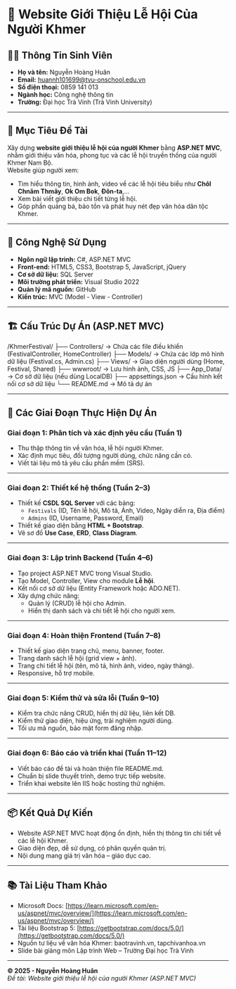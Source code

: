 # 🌾 Website Giới Thiệu Lễ Hội Của Người Khmer

## 👨‍💻 Thông Tin Sinh Viên
- **Họ và tên:** Nguyễn Hoàng Huân  
- **Email:** huannh101699@tvu-onschool.edu.vn  
- **Số điện thoại:** 0859 141 013  
- **Ngành học:** Công nghệ thông tin  
- **Trường:** Đại học Trà Vinh (Trà Vinh University)

---

## 🎯 Mục Tiêu Đề Tài
Xây dựng **website giới thiệu lễ hội của người Khmer** bằng **ASP.NET MVC**, nhằm giới thiệu văn hóa, phong tục và các lễ hội truyền thống của người Khmer Nam Bộ.  
Website giúp người xem:
- Tìm hiểu thông tin, hình ảnh, video về các lễ hội tiêu biểu như **Chôl Chnăm Thmây**, **Ok Om Bok**, **Đôn-ta**,...
- Xem bài viết giới thiệu chi tiết từng lễ hội.
- Góp phần quảng bá, bảo tồn và phát huy nét đẹp văn hóa dân tộc Khmer.

---

## 🧩 Công Nghệ Sử Dụng
- **Ngôn ngữ lập trình:** C#, ASP.NET MVC  
- **Front-end:** HTML5, CSS3, Bootstrap 5, JavaScript, jQuery  
- **Cơ sở dữ liệu:** SQL Server  
- **Môi trường phát triển:** Visual Studio 2022  
- **Quản lý mã nguồn:** GitHub  
- **Kiến trúc:** MVC (Model - View - Controller)

---

## 🏗️ Cấu Trúc Dự Án (ASP.NET MVC)
/KhmerFestival/
├── Controllers/ → Chứa các file điều khiển (FestivalController, HomeController)
├── Models/ → Chứa các lớp mô hình dữ liệu (Festival.cs, Admin.cs)
├── Views/ → Giao diện người dùng (Home, Festival, Shared)
├── wwwroot/ → Lưu hình ảnh, CSS, JS
├── App_Data/ → Cơ sở dữ liệu (nếu dùng LocalDB)
├── appsettings.json → Cấu hình kết nối cơ sở dữ liệu
└── README.md → Mô tả dự án

---

## 🚀 Các Giai Đoạn Thực Hiện Dự Án

### **Giai đoạn 1: Phân tích và xác định yêu cầu (Tuần 1)**
- Thu thập thông tin về văn hóa, lễ hội người Khmer.  
- Xác định mục tiêu, đối tượng người dùng, chức năng cần có.  
- Viết tài liệu mô tả yêu cầu phần mềm (SRS).

---

### **Giai đoạn 2: Thiết kế hệ thống (Tuần 2–3)**
- Thiết kế **CSDL SQL Server** với các bảng:
  - `Festivals` (ID, Tên lễ hội, Mô tả, Ảnh, Video, Ngày diễn ra, Địa điểm)
  - `Admins` (ID, Username, Password, Email)
- Thiết kế giao diện bằng **HTML + Bootstrap**.
- Vẽ sơ đồ **Use Case**, **ERD**, **Class Diagram**.

---

### **Giai đoạn 3: Lập trình Backend (Tuần 4–6)**
- Tạo project ASP.NET MVC trong Visual Studio.  
- Tạo Model, Controller, View cho module **Lễ hội**.  
- Kết nối cơ sở dữ liệu (Entity Framework hoặc ADO.NET).  
- Xây dựng chức năng:
  - Quản lý (CRUD) lễ hội cho Admin.  
  - Hiển thị danh sách và chi tiết lễ hội cho người xem.

---

### **Giai đoạn 4: Hoàn thiện Frontend (Tuần 7–8)**
- Thiết kế giao diện trang chủ, menu, banner, footer.  
- Trang danh sách lễ hội (grid view + ảnh).  
- Trang chi tiết lễ hội (tên, mô tả, hình ảnh, video, ngày tháng).  
- Responsive, hỗ trợ mobile.

---

### **Giai đoạn 5: Kiểm thử và sửa lỗi (Tuần 9–10)**
- Kiểm tra chức năng CRUD, hiển thị dữ liệu, liên kết DB.  
- Kiểm thử giao diện, hiệu ứng, trải nghiệm người dùng.  
- Tối ưu mã nguồn, bảo mật form đăng nhập.

---

### **Giai đoạn 6: Báo cáo và triển khai (Tuần 11–12)**
- Viết báo cáo đề tài và hoàn thiện file README.md.  
- Chuẩn bị slide thuyết trình, demo trực tiếp website.  
- Triển khai website lên IIS hoặc hosting thử nghiệm.

---

## 📦 Kết Quả Dự Kiến
- Website ASP.NET MVC hoạt động ổn định, hiển thị thông tin chi tiết về các lễ hội Khmer.  
- Giao diện đẹp, dễ sử dụng, có phân quyền quản trị.  
- Nội dung mang giá trị văn hóa – giáo dục cao.  

---

## 📚 Tài Liệu Tham Khảo
- Microsoft Docs: [https://learn.microsoft.com/en-us/aspnet/mvc/overview/](https://learn.microsoft.com/en-us/aspnet/mvc/overview/)  
- Tài liệu Bootstrap 5: [https://getbootstrap.com/docs/5.0/](https://getbootstrap.com/docs/5.0/)  
- Nguồn tư liệu về văn hóa Khmer: baotravinh.vn, tapchivanhoa.vn  
- Slide bài giảng môn Lập trình Web – Trường Đại học Trà Vinh

---

**© 2025 - Nguyễn Hoàng Huân**  
_Đề tài: Website giới thiệu lễ hội của người Khmer (ASP.NET MVC)_
